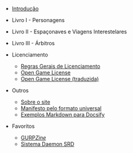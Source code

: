 * [Introdução](Introducao.md)

* Livro I - Personagens

* Livro II - Espaçonaves e Viagens Interestelares

* Livro III - Árbitros

* Licenciamento
  * [Regras Gerais de Licenciamento](legal/Licenciamento.md)
  * [Open Game License](legal/OGL.md)
  * [Open Game License (traduzida)](legal/OGL_pt-br.md)

* Outros
  * [Sobre o site](outros/sobre.md)
  * [Manifesto pelo formato universal](outros/manifesto.md)
  * [Exemplos Markdown para Docsify](outros/sample.md)

* Favoritos
  * [GURP*Zine*](https://www.gurpzine.com.br)
  * [Sistema Daemon SRD](https://nerun.github.io/sistema-daemon)
